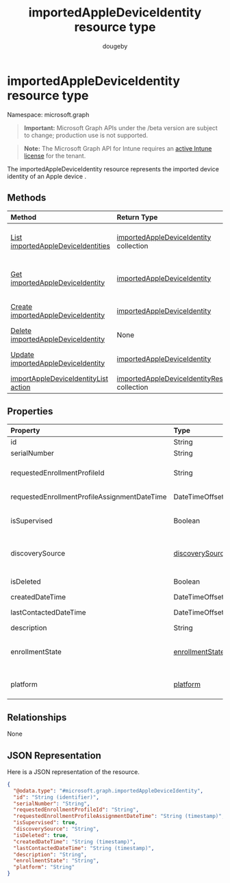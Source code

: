 ﻿---
title: "importedAppleDeviceIdentity resource type"
description: "The importedAppleDeviceIdentity resource represents the imported device identity of an Apple device ."
author: "dougeby"
localization_priority: Normal
ms.prod: "intune"
doc_type: resourcePageType
---

# importedAppleDeviceIdentity resource type

Namespace: microsoft.graph

> **Important:** Microsoft Graph APIs under the /beta version are subject to change; production use is not supported.

> **Note:** The Microsoft Graph API for Intune requires an [active Intune license](https://go.microsoft.com/fwlink/?linkid=839381) for the tenant.

The importedAppleDeviceIdentity resource represents the imported device identity of an Apple device .

## Methods

| Method                                                                                                                        | Return Type                                                                                                         | Description                                                                                                                                    |
| :---------------------------------------------------------------------------------------------------------------------------- | :------------------------------------------------------------------------------------------------------------------ | :--------------------------------------------------------------------------------------------------------------------------------------------- |
| [List importedAppleDeviceIdentities](../api/intune-enrollment-importedappledeviceidentity-list.md)                            | [importedAppleDeviceIdentity](../resources/intune-enrollment-importedappledeviceidentity.md) collection             | List properties and relationships of the [importedAppleDeviceIdentity](../resources/intune-enrollment-importedappledeviceidentity.md) objects. |
| [Get importedAppleDeviceIdentity](../api/intune-enrollment-importedappledeviceidentity-get.md)                                | [importedAppleDeviceIdentity](../resources/intune-enrollment-importedappledeviceidentity.md)                        | Read properties and relationships of the [importedAppleDeviceIdentity](../resources/intune-enrollment-importedappledeviceidentity.md) object.  |
| [Create importedAppleDeviceIdentity](../api/intune-enrollment-importedappledeviceidentity-create.md)                          | [importedAppleDeviceIdentity](../resources/intune-enrollment-importedappledeviceidentity.md)                        | Create a new [importedAppleDeviceIdentity](../resources/intune-enrollment-importedappledeviceidentity.md) object.                              |
| [Delete importedAppleDeviceIdentity](../api/intune-enrollment-importedappledeviceidentity-delete.md)                          | None                                                                                                                | Deletes a [importedAppleDeviceIdentity](../resources/intune-enrollment-importedappledeviceidentity.md).                                        |
| [Update importedAppleDeviceIdentity](../api/intune-enrollment-importedappledeviceidentity-update.md)                          | [importedAppleDeviceIdentity](../resources/intune-enrollment-importedappledeviceidentity.md)                        | Update the properties of a [importedAppleDeviceIdentity](../resources/intune-enrollment-importedappledeviceidentity.md) object.                |
| [importAppleDeviceIdentityList action](../api/intune-enrollment-importedappledeviceidentity-importappledeviceidentitylist.md) | [importedAppleDeviceIdentityResult](../resources/intune-enrollment-importedappledeviceidentityresult.md) collection | Not yet documented                                                                                                                             |

## Properties

| Property                                     | Type                                                                 | Description                                                                                                                         |
| :------------------------------------------- | :------------------------------------------------------------------- | :---------------------------------------------------------------------------------------------------------------------------------- |
| id                                           | String                                                               | Key of the entity.                                                                                                                  |
| serialNumber                                 | String                                                               | Device serial number                                                                                                                |
| requestedEnrollmentProfileId                 | String                                                               | Enrollment profile Id admin intends to apply to the device during next enrollment                                                   |
| requestedEnrollmentProfileAssignmentDateTime | DateTimeOffset                                                       | The time enrollment profile was assigned to the device                                                                              |
| isSupervised                                 | Boolean                                                              | Indicates if the Apple device is supervised. More information is at: https://support.apple.com/HT202837                             |
| discoverySource                              | [discoverySource](../resources/intune-enrollment-discoverysource.md) | Apple device discovery source. Possible values are: `unknown`, `adminImport`, `deviceEnrollmentProgram`.                            |
| isDeleted                                    | Boolean                                                              | Indicates if the device is deleted from Apple Business Manager                                                                      |
| createdDateTime                              | DateTimeOffset                                                       | Created Date Time of the device                                                                                                     |
| lastContactedDateTime                        | DateTimeOffset                                                       | Last Contacted Date Time of the device                                                                                              |
| description                                  | String                                                               | The description of the device                                                                                                       |
| enrollmentState                              | [enrollmentState](../resources/intune-shared-enrollmentstate.md)     | The state of the device in Intune. Possible values are: `unknown`, `enrolled`, `pendingReset`, `failed`, `notContacted`, `blocked`. |
| platform                                     | [platform](../resources/intune-enrollment-platform.md)               | The platform of the Device. Possible values are: `unknown`, `ios`, `android`, `windows`, `windowsMobile`, `macOS`.                  |

## Relationships

None

## JSON Representation

Here is a JSON representation of the resource.

<!-- {
  "blockType": "resource",
  "keyProperty": "id",
  "@odata.type": "microsoft.graph.importedAppleDeviceIdentity"
}
-->

```json
{
  "@odata.type": "#microsoft.graph.importedAppleDeviceIdentity",
  "id": "String (identifier)",
  "serialNumber": "String",
  "requestedEnrollmentProfileId": "String",
  "requestedEnrollmentProfileAssignmentDateTime": "String (timestamp)",
  "isSupervised": true,
  "discoverySource": "String",
  "isDeleted": true,
  "createdDateTime": "String (timestamp)",
  "lastContactedDateTime": "String (timestamp)",
  "description": "String",
  "enrollmentState": "String",
  "platform": "String"
}
```
